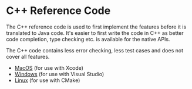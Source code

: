 # C++ Reference Code

The C++ reference code is used to first implement the features before it is translated to Java code. It's easier to first write the code in C++ as better code completion, type checking etc. is available for the native APIs.

The C++ code contains less error checking, less test cases and does not cover all features. 

- [MacOS](macos) (for use with Xcode)
- [Windows](windows) (for use with Visual Studio)
- [Linux](linux) (for use with CMake)

